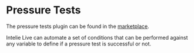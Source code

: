 # Pressure Tests

The pressure tests plugin can be found in the [marketplace](https://marketplace.intelie.com/artifact/plugin-pressuretests).

Intelie Live can automate a set of conditions that can be performed against any variable to define if a pressure test is successful or not.

###



